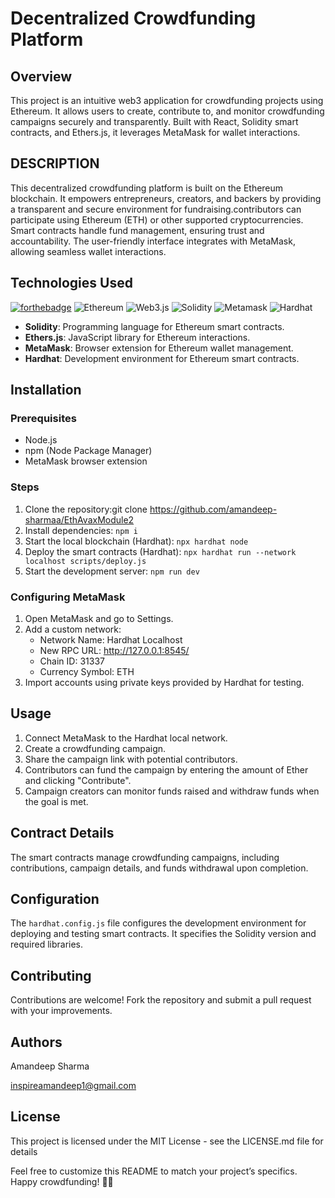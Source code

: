 # Decentralized Crowdfunding Platform

## Overview

This project is an intuitive web3 application for crowdfunding projects using Ethereum. It allows users to create, contribute to, and monitor crowdfunding campaigns securely and transparently. Built with React, Solidity smart contracts, and Ethers.js, it leverages MetaMask for wallet interactions.

## DESCRIPTION

This decentralized crowdfunding platform is built on the Ethereum blockchain. It empowers entrepreneurs, creators, and backers by providing a transparent and secure environment for fundraising.contributors can participate using Ethereum (ETH) or other supported cryptocurrencies. Smart contracts handle fund management, ensuring trust and accountability. The user-friendly interface integrates with MetaMask, allowing seamless wallet interactions.

## Technologies Used

[![forthebadge](https://forthebadge.com/images/badges/made-with-javascript.svg)](https://forthebadge.com) ![Ethereum](https://img.shields.io/badge/Ethereum-3C3C3D?style=for-the-badge&logo=Ethereum&logoColor=white) ![Web3.js](https://img.shields.io/badge/web3.js-F16822?style=for-the-badge&logo=web3.js&logoColor=white) ![Solidity](https://img.shields.io/badge/Solidity-%23363636.svg?style=for-the-badge&logo=solidity&logoColor=white) ![Metamask](https://avatars.githubusercontent.com/u/11744586?s=48&v=4) ![Hardhat](https://hardhat.org/_next/static/media/hardhat-logo.5c5f687b.svg)

- **Solidity**: Programming language for Ethereum smart contracts.
- **Ethers.js**: JavaScript library for Ethereum interactions.
- **MetaMask**: Browser extension for Ethereum wallet management.
- **Hardhat**: Development environment for Ethereum smart contracts.

## Installation

### Prerequisites

- Node.js
- npm (Node Package Manager)
- MetaMask browser extension

### Steps

1. Clone the repository:git clone https://github.com/amandeep-sharmaa/EthAvaxModule2
2. Install dependencies: `npm i`
3. Start the local blockchain (Hardhat): `npx hardhat node` 
4. Deploy the smart contracts (Hardhat): `npx hardhat run --network localhost scripts/deploy.js`
5. Start the development server: `npm run dev`


### Configuring MetaMask

1. Open MetaMask and go to Settings.
2. Add a custom network:
   - Network Name: Hardhat Localhost
   - New RPC URL: http://127.0.0.1:8545/
   - Chain ID: 31337
   - Currency Symbol: ETH
3. Import accounts using private keys provided by Hardhat for testing.

## Usage

1. Connect MetaMask to the Hardhat local network.
2. Create a crowdfunding campaign.
3. Share the campaign link with potential contributors.
4. Contributors can fund the campaign by entering the amount of Ether and clicking "Contribute".
5. Campaign creators can monitor funds raised and withdraw funds when the goal is met.

## Contract Details

The smart contracts manage crowdfunding campaigns, including contributions, campaign details, and funds withdrawal upon completion.

## Configuration

The `hardhat.config.js` file configures the development environment for deploying and testing smart contracts. It specifies the Solidity version and required libraries.

## Contributing

Contributions are welcome! Fork the repository and submit a pull request with your improvements.

## Authors

Amandeep Sharma

inspireamandeep1@gmail.com

## License

This project is licensed under the MIT License - see the LICENSE.md file for details

Feel free to customize this README to match your project’s specifics. Happy crowdfunding! 🚀🌟


